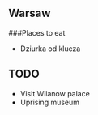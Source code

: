 ## Warsaw 

###Places to eat 

- Dziurka od klucza

## TODO

 - Visit Wilanow palace
 - Uprising museum
